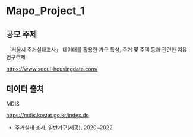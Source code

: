 # Mapo_Project_1

## 공모 주제  
「서울시 주거실태조사」 데이터를 활용한 가구 특성, 주거 및 주택 등과 관련한 자유 연구주제

https://www.seoul-housingdata.com/

## 데이터 출처  
MDIS

https://mdis.kostat.go.kr/index.do

- 주거실태 조사, 일반가구(제공), 2020~2022


